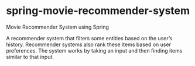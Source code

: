 # spring-movie-recommender-system
Movie Recommender System using Spring 

A recommender system that filters some entities based on the user’s history. Recommender systems also rank these items based on user preferences. The system works by taking an input and then finding items similar to that input.
